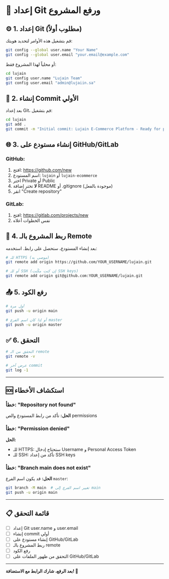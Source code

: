 # 🚀 إعداد Git ورفع المشروع

## ⚙️ 1. إعداد Git (مطلوب أولاً)

قم بتشغيل هذه الأوامر لتحديد هويتك:

```bash
git config --global user.name "Your Name"
git config --global user.email "your.email@example.com"
```

أو محلياً لهذا المشروع فقط:

```bash
cd lujain
git config user.name "Lujain Team"
git config user.email "admin@lujaiin.sa"
```

## 📝 2. إنشاء Commit الأولي

بعد إعداد Git، قم بتشغيل:

```bash
cd lujain
git add .
git commit -m "Initial commit: Lujain E-Commerce Platform - Ready for production"
```

## 🌐 3. إنشاء مستودع على GitHub/GitLab

### GitHub:
1. افتح: https://github.com/new
2. اسم المستودع: `lujain` أو `lujain-ecommerce`
3. اختر Private أو Public
4. **لا** تختر إضافة README أو .gitignore (موجودة بالفعل)
5. انقر "Create repository"

### GitLab:
1. افتح: https://gitlab.com/projects/new
2. نفس الخطوات أعلاه

## 🔗 4. ربط المشروع بالـ Remote

بعد إنشاء المستودع، ستحصل على رابط. استخدمه:

```bash
# للـ HTTPS (موصى به)
git remote add origin https://github.com/YOUR_USERNAME/lujain.git

# أو للـ SSH (إن كنت مكّنت SSH keys)
git remote add origin git@github.com:YOUR_USERNAME/lujain.git
```

## 📤 5. رفع الكود

```bash
# أول مرة
git push -u origin main

# أو إذا كان اسم الفرع master
git push -u origin master
```

## ✅ 6. التحقق

```bash
# التحقق من الـ remote
git remote -v

# عرض آخر commit
git log -1
```

---

## 🆘 استكشاف الأخطاء

### خطأ: "Repository not found"
**الحل:** تأكد من رابط المستودع والص permissions

### خطأ: "Permission denied"
**الحل:**
- للـ HTTPS: ستحتاج إدخال Username و Personal Access Token
- للـ SSH: تأكد من إعداد SSH keys

### خطأ: "Branch main does not exist"
**الحل:** قد يكون اسم الفرع `master`:
```bash
git branch -M main  # تغيير اسم الفرع إلى main
git push -u origin main
```

---

## 📋 قائمة التحقق

- [ ] إعداد Git user.name و user.email
- [ ] إنشاء commit أولي
- [ ] إنشاء مستودع على GitHub/GitLab
- [ ] ربط المشروع بالـ remote
- [ ] رفع الكود
- [ ] التحقق من ظهور الملفات على GitHub/GitLab

---

**بعد الرفع، شارك الرابط مع الاستضافة! 🔗**

